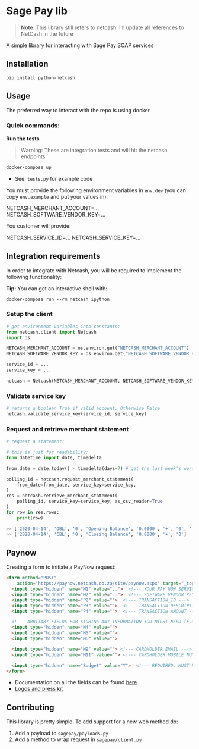 # Sage Pay lib

> **Note:** This library still refers to netcash. I'll update all references to NetCash in the future

A simple library for interacting with Sage Pay SOAP services

## Installation

```
pip install python-netcash
```

## Usage

The preferred way to interact with the repo is using docker.

### Quick commands:

**Run the tests**

> Warning: These are integration tests and will hit the netcash endpoints

```bash
docker-compose up
```

- See: `tests.py` for example code

You must provide the following environment variables in `env.dev` (you can copy `env.example` and put your values in):

NETCASH_MERCHANT_ACCOUNT=...
NETCASH_SOFTWARE_VENDOR_KEY=...

You customer will provide:

NETCASH_SERVICE_ID=...
NETCASH_SERVICE_KEY=...

## Integration requirements

In order to integrate with Netcash, you will be required to implement the following functionality:

**Tip:** You can get an interactive shell with:

```
docker-compose run --rm netcash ipython
```

### Setup the client

```python
# get environment variables into constants:
from netcash.client import Netcash
import os

NETCASH_MERCHANT_ACCOUNT = os.environ.get("NETCASH_MERCHANT_ACCOUNT")
NETCASH_SOFTWARE_VENDOR_KEY = os.environ.get("NETCASH_SOFTWARE_VENDOR_KEY")

service_id = ...
service_key = ...

netcash = Netcash(NETCASH_MERCHANT_ACCOUNT, NETCASH_SOFTWARE_VENDOR_KEY)
```

### Validate service key

```python
# returns a boolean True if valid account. Otherwise False
netcash.validate_service_key(service_id, service_key)
```

### Request and retrieve merchant statement

```python
# request a statement:

# this is just for readability:
from datetime import date, timedelta

from_date = date.today() - timedelta(days=7) # get the last week's worth of transactions

polling_id = netcash.request_merchant_statement(
    from_date=from_date, service_key=service_key,
)
res = netcash.retrieve_merchant_statement(
    polling_id, service_key=service_key, as_csv_reader=True
)
for row in res.rows:
    print(row)

>> ['2020-04-14', 'OBL', '0', 'Opening Balance', '0.0000', '+', '0', '', '', '']
>> ['2020-04-14', 'CBL', '0', 'Closing Balance', '0.0000', '+', '0']
```

## Paynow

Creating a form to initiate a PayNow request:

```html
<form method="POST"
    action="https://paynow.netcash.co.za/site/paynow.aspx" target="_top">
  <input type="hidden" name="M1" value="..">  <!--- YOUR PAY NOW SERVICE KEY GOES IN HERE --->
  <input type="hidden" name="M2" value="..">  <!--- SOFTWARE VENDOR KEY GOES IN HERE --->
  <input type="hidden" name="P2" value="">  <!--- TRANSACTION_ID --->
  <input type="hidden" name="P3" value="">  <!--- TRANSACTION DESCRIPTION --->
  <input type="hidden" name="P4" value="">  <!--- TRANSACTION AMOUNT --->

  <!--- ARBITARY FIELDS FOR STORING ANY INFORMATION YOU MIGHT NEED (E.G.: REFERENCES ETC) --->
  <input type="hidden" name="M4" value="">
  <input type="hidden" name="M5" value="">
  <input type="hidden" name="M6" value="">

  <input type="hidden" name="M9" value=""> <!--- CARDHOLDER EMAIL --->
  <input type="hidden" name="M11" value=""> <!--- CARDHOLDER MOBILE NUMBER --->

  <input type="hidden" name="Budget" value="Y">  <!--- REQUIRED, MUST BE Y --->
</form>
```

* Documentation on all the fields can be found [here](https://api.netcash.co.za/integration/Inbound%20Payments/paynow_gateway#post-to-the-pay-now-page)
* [Logos and press kit](https://netcash.co.za/logo-download-centre/)

## Contributing

This library is pretty simple. To add support for a new web method do:

1. Add a payload to `sagepay/payloads.py`
2. Add a method to wrap request in `sagepay/client.py`
